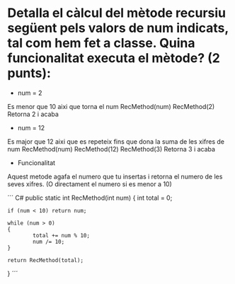 ﻿# Detalla el càlcul del mètode recursiu següent pels valors de num indicats, tal com hem fet a classe. Quina funcionalitat executa el mètode? (2 punts):
- num = 2

Es menor que 10 aixi que torna el num
RecMethod(num)
	RecMethod(2)
Retorna 2 i acaba

- num = 12

Es major que 12 aixi que es repeteix fins que dona la suma de les xifres de num
RecMethod(num) 
	RecMethod(12)
		RecMethod(3)
Retorna 3 i acaba

- Funcionalitat

Aquest metode agafa el numero que tu insertas i retorna el numero de les seves xifres.
(O directament el numero si es menor a 10)

´´´ C#
public static int RecMethod(int num)
{
	int total = 0;

	if (num < 10) return num;

	while (num > 0)
	{
    	    total += num % 10;
    	    num /= 10;
	}

	return RecMethod(total);
}
´´´